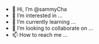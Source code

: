 - 👋 Hi, I’m @sammyCha
- 👀 I’m interested in ...
- 🌱 I’m currently learning ...
- 💞️ I’m looking to collaborate on ...
- 📫 How to reach me ...

<!---
sammyCha/sammyCha is a ✨ special ✨ repository because its `README.md` (this file) appears on your GitHub profile.
You can click the Preview link to take a look at your changes.
--->
